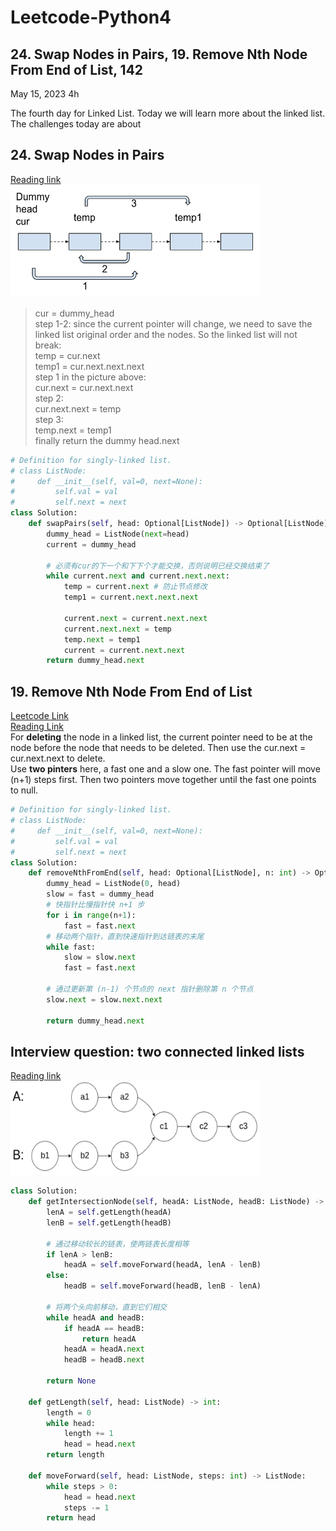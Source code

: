 # Leetcode-Python4
## 24. Swap Nodes in Pairs, 19. Remove Nth Node From End of List, 142
May 15, 2023  4h

The fourth day for Linked List. Today we will learn more about the linked list.\
The challenges today are about 

## 24. Swap Nodes in Pairs
[Reading link](https://github.com/youngyangyang04/leetcode-master/blob/master/problems/0024.%E4%B8%A4%E4%B8%A4%E4%BA%A4%E6%8D%A2%E9%93%BE%E8%A1%A8%E4%B8%AD%E7%9A%84%E8%8A%82%E7%82%B9.md)\
<img src="https://github.com/gyjbb/Leetcode-Python4/blob/main/Screen%20Shot%202023-05-17%20at%202.58.58%20PM.png" width="400" height="180">

> cur = dummy_head\
> step 1-2: since the current pointer will change, we need to save the linked list original order and the nodes. So the linked list will not break:\
> temp = cur.next\
> temp1 = cur.next.next.next\
> step 1 in the picture above:\
> cur.next = cur.next.next\
> step 2:\
> cur.next.next = temp\
> step 3:\
> temp.next = temp1\
> finally return the dummy head.next


```python
# Definition for singly-linked list.
# class ListNode:
#     def __init__(self, val=0, next=None):
#         self.val = val
#         self.next = next
class Solution:
    def swapPairs(self, head: Optional[ListNode]) -> Optional[ListNode]:
        dummy_head = ListNode(next=head)
        current = dummy_head

        # 必须有cur的下一个和下下个才能交换，否则说明已经交换结束了
        while current.next and current.next.next:
            temp = current.next # 防止节点修改
            temp1 = current.next.next.next

            current.next = current.next.next
            current.next.next = temp
            temp.next = temp1
            current = current.next.next
        return dummy_head.next
```


## 19. Remove Nth Node From End of List
[Leetcode Link](https://leetcode.com/problems/remove-nth-node-from-end-of-list/)\
[Reading Link](https://github.com/youngyangyang04/leetcode-master/blob/master/problems/0019.%E5%88%A0%E9%99%A4%E9%93%BE%E8%A1%A8%E7%9A%84%E5%80%92%E6%95%B0%E7%AC%ACN%E4%B8%AA%E8%8A%82%E7%82%B9.md)\
For **deleting** the node in a linked list, the current pointer need to be at the node before the node that needs to be deleted. Then use the cur.next = cur.next.next to delete.\
Use **two pinters** here, a fast one and a slow one. The fast pointer will move (n+1) steps first. Then two pointers move together until the fast one points to null.

```python
# Definition for singly-linked list.
# class ListNode:
#     def __init__(self, val=0, next=None):
#         self.val = val
#         self.next = next
class Solution:
    def removeNthFromEnd(self, head: Optional[ListNode], n: int) -> Optional[ListNode]:
        dummy_head = ListNode(0, head)
        slow = fast = dummy_head
        # 快指针比慢指针快 n+1 步
        for i in range(n+1):
            fast = fast.next
        # 移动两个指针，直到快速指针到达链表的末尾
        while fast:
            slow = slow.next
            fast = fast.next
        
        # 通过更新第 (n-1) 个节点的 next 指针删除第 n 个节点
        slow.next = slow.next.next
        
        return dummy_head.next
```

## Interview question: two connected linked lists
[Reading link](https://github.com/youngyangyang04/leetcode-master/blob/master/problems/%E9%9D%A2%E8%AF%95%E9%A2%9802.07.%E9%93%BE%E8%A1%A8%E7%9B%B8%E4%BA%A4.md)\
<img src="https://github.com/gyjbb/Leetcode-Python4/blob/main/Screen%20Shot%202023-05-17%20at%205.17.48%20PM.png" width="400" height="150">

```python
class Solution:
    def getIntersectionNode(self, headA: ListNode, headB: ListNode) -> ListNode:
        lenA = self.getLength(headA)
        lenB = self.getLength(headB)
        
        # 通过移动较长的链表，使两链表长度相等
        if lenA > lenB:
            headA = self.moveForward(headA, lenA - lenB)
        else:
            headB = self.moveForward(headB, lenB - lenA)
        
        # 将两个头向前移动，直到它们相交
        while headA and headB:
            if headA == headB:
                return headA
            headA = headA.next
            headB = headB.next
        
        return None
    
    def getLength(self, head: ListNode) -> int:
        length = 0
        while head:
            length += 1
            head = head.next
        return length
    
    def moveForward(self, head: ListNode, steps: int) -> ListNode:
        while steps > 0:
            head = head.next
            steps -= 1
        return head
```




